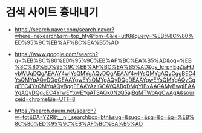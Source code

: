 # 검색 사이트 흉내내기

- https://search.naver.com/search.naver?where=nexearch&sm=top_hty&fbm=0&ie=utf8&query=%EB%8C%80%ED%95%9C%EB%AF%BC%EA%B5%AD

- https://www.google.com/search?q=%EB%8C%80%ED%95%9C%EB%AF%BC%EA%B5%AD&oq=%EB%8C%80%ED%95%9C%EB%AF%BC%EA%B5%AD&gs_lcrp=EgZjaHJvbWUqDQgAEAAY4wIYsQMYgAQyDQgAEAAY4wIYsQMYgAQyCggBEC4YsQMYgAQyDQgCEAAYgwEYsQMYgAQyDQgDEAAYgwEYsQMYgAQyCggEEC4YsQMYgAQyBggFEAAYAzIGCAYQABgDMgYIBxAAGAMyBwgIEAAYgAQyDQgJEC4YrwEYxwEYgATSAQk0NzQ5ajBqMTWoAgCwAgA&sourceid=chrome&ie=UTF-8

- https://search.daum.net/search?w=tot&DA=YZR&t__nil_searchbox=btn&sug=&sugo=&sq=&o=&q=%EB%8C%80%ED%95%9C%EB%AF%BC%EA%B5%AD
